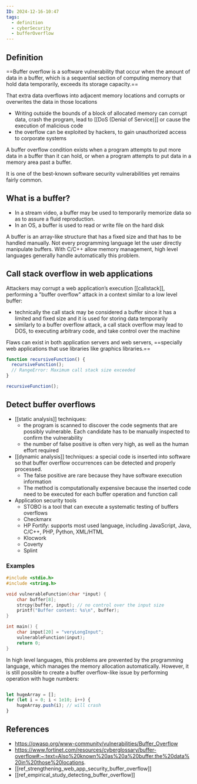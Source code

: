 ```yaml
---
ID: 2024-12-16-10:47
tags:
  - definition
  - cyberSecurity
  - bufferOverflow
---
```

## Definition

==Buffer overflow is a software vulnerability that occur when the amount of data in a buffer, which is a sequential section of computing memory that hold data temporarily, exceeds its storage capacity.==

That extra data overflows into adjacent memory locations and corrupts or overwrites the data in those locations
- Writing outside the bounds of a block of allocated memory can corrupt data, crash the program, lead to [[DoS (Denial of Service)]] or cause the execution of malicious code
- the overflow can be exploited by hackers, to gain unauthorized access to corporate systems

A buffer overflow condition exists when a program attempts to put more data in a buffer than it can hold, or when a program attempts to put data in a memory area past a buffer. 

It is one of the best-known software security vulnerabilities yet remains fairly common.

## What is a buffer?

- In a stream video, a buffer may be used to temporarily memorize data so as to assure a fluid reproduction.
- In an OS, a buffer is used to read or write file on the hard disk

A buffer is an array-like structure that has a fixed size and that has to be handled manually. Not every programming language let the user directly manipulate buffers. With C/C++ allow memory management, high level languages generally handle automatically this problem.

## Call stack overflow in web applications

Attackers may corrupt a web application’s execution [[callstack]], performing a "buffer overflow" attack in a context similar to a low level buffer:
- technically the call stack may be considered a buffer since it has a limited and fixed size and it is used for storing data temporarily
- similarly to a buffer overflow attack, a call stack overflow may lead to DOS, to executing arbitrary code, and take control over the machine

Flaws can exist in both application servers and web servers, ==specially web applications that use libraries like graphics libraries.== 

```JavaScript
function recursiveFunction() {
  recursiveFunction();
  // RangeError: Maximum call stack size exceeded
}

recursiveFunction();
```

## Detect buffer overflows

- [[static analysis]] techniques:
	- the program is scanned to discover the code segments that are possibly vulnerable. Each candidate has to be manually inspected to confirm the vulnerability
	- the number of false positive is often very high, as well as the human effort required
- [[dynamic analysis]] techniques: a special code is inserted into software so that buffer overflow occurrences can be detected and properly processed.
	- The false positive are rare because they have software execution information 
	- The method is computationally expensive because the inserted code need to be executed for each buffer operation and function call
- Application security tools
	- STOBO is a tool that can execute a systematic testing of buffers overflows
	- Checkmarx
	- HP Fortify: supports most used language, including JavaScript, Java, C/C++, PHP, Python, XML/HTML
	- Klocwork
	- Coverty
	- Splint

### Examples

```C
#include <stdio.h>
#include <string.h>

void vulnerableFunction(char *input) {
    char buffer[8];
    strcpy(buffer, input); // no control over the input size
    printf("Buffer content: %s\n", buffer);
}

int main() {
    char input[20] = "veryLongInput";
    vulnerableFunction(input);
    return 0;
}
```

In high level languages, this problems are prevented by the programming language, which manages the memory allocation automatically. However, it is still possible to create a buffer overflow-like issue by performing operation with huge numbers:

```JavaScript

let hugeArray = [];
for (let i = 0; i < 1e10; i++) {
    hugeArray.push(i); // will crash
}

```

## References
- https://owasp.org/www-community/vulnerabilities/Buffer_Overflow
- https://www.fortinet.com/resources/cyberglossary/buffer-overflow#:~:text=Also%20known%20as%20a%20buffer,the%20data%20in%20those%20locations.
- [[ref_strengthening_web_app_security_buffer_overflow]]
- [[ref_empirical_study_detecting_buffer_overflow]]
